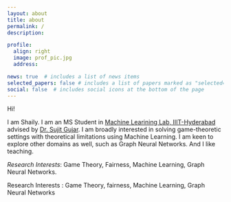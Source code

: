 ```yaml
---
layout: about
title: about
permalink: /
description: 

profile:
  align: right
  image: prof_pic.jpg
  address: 

news: true  # includes a list of news items
selected_papers: false # includes a list of papers marked as "selected={true}"
social: false  # includes social icons at the bottom of the page
---
```


Hi!

I am Shaily. I am an MS Student in [Machine Learining Lab, IIIT-Hyderabad](https://mll.iiit.ac.in/) advised by [Dr. Sujit Gujar](https://www.sujitgujar.com/). I am broadly interested in solving game-theoretic settings with theoretical limitations using Machine Learning. I am keen to explore other domains as well, such as Graph Neural Networks. And I like teaching.

*Research Interests*: Game Theory, Fairness, Machine Learning, Graph Neural Networks.

Research Interests :
Game Theory, fairness, Machine Learning, Graph Neural Networks

 <!-- Edit `_bibliography/papers.bib` and Jekyll will render your [publications page](/al-folio/publications/) automatically. -->

<!-- Link to your social media connections, too. This theme is set up to use [Font Awesome icons](http://fortawesome.github.io/Font-Awesome/) and [Academicons](https://jpswalsh.github.io/academicons/), like the ones below. Add your Facebook, Twitter, LinkedIn, Google Scholar, or just disable all of them. -->

